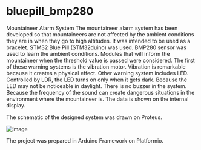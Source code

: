 # bluepill_bmp280
Mountaineer Alarm System
The mountaineer alarm system has been developed so that mountaineers are not affected by the ambient conditions they are in when they go to high altitudes. It was intended to be used as a bracelet. STM32 Blue Pill (STM32duino) was used. BMP280 sensor was used to learn the ambient conditions. Modules that will inform the mountaineer when the threshold value is passed were considered. The first of these warning systems is the vibration motor. Vibration is remarkable because it creates a physical effect. Other warning system includes LED. Controlled by LDR, the LED turns on only when it gets dark. Because the LED may not be noticeable in daylight. There is no buzzer in the system. Because the frequency of the sound can create dangerous situations in the environment where the mountaineer is. The data is shown on the internal display.

The schematic of the designed system was drawn on Proteus.

![image](https://user-images.githubusercontent.com/94526687/202036276-00e90f78-0478-4fb7-b72e-4932bf14706d.png)

The project was prepared in Arduino Framework on Platformio.
